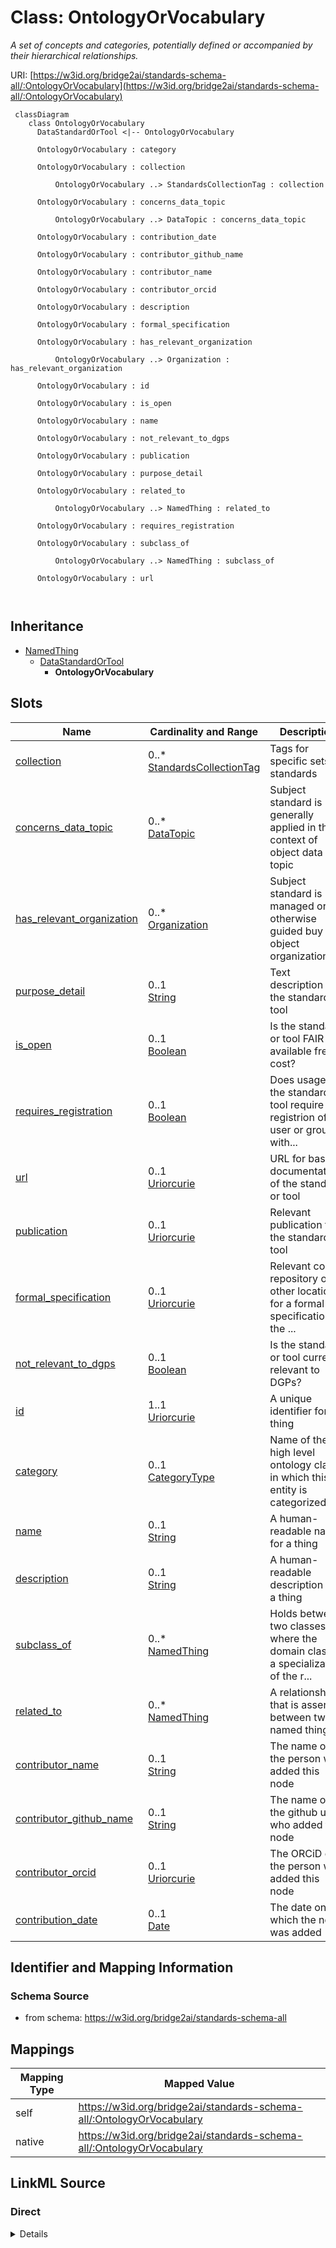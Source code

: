 # Class: OntologyOrVocabulary
_A set of concepts and categories, potentially defined or accompanied by their hierarchical relationships._




URI: [https://w3id.org/bridge2ai/standards-schema-all/:OntologyOrVocabulary](https://w3id.org/bridge2ai/standards-schema-all/:OntologyOrVocabulary)



```mermaid
 classDiagram
    class OntologyOrVocabulary
      DataStandardOrTool <|-- OntologyOrVocabulary
      
      OntologyOrVocabulary : category
        
      OntologyOrVocabulary : collection
        
          OntologyOrVocabulary ..> StandardsCollectionTag : collection
        
      OntologyOrVocabulary : concerns_data_topic
        
          OntologyOrVocabulary ..> DataTopic : concerns_data_topic
        
      OntologyOrVocabulary : contribution_date
        
      OntologyOrVocabulary : contributor_github_name
        
      OntologyOrVocabulary : contributor_name
        
      OntologyOrVocabulary : contributor_orcid
        
      OntologyOrVocabulary : description
        
      OntologyOrVocabulary : formal_specification
        
      OntologyOrVocabulary : has_relevant_organization
        
          OntologyOrVocabulary ..> Organization : has_relevant_organization
        
      OntologyOrVocabulary : id
        
      OntologyOrVocabulary : is_open
        
      OntologyOrVocabulary : name
        
      OntologyOrVocabulary : not_relevant_to_dgps
        
      OntologyOrVocabulary : publication
        
      OntologyOrVocabulary : purpose_detail
        
      OntologyOrVocabulary : related_to
        
          OntologyOrVocabulary ..> NamedThing : related_to
        
      OntologyOrVocabulary : requires_registration
        
      OntologyOrVocabulary : subclass_of
        
          OntologyOrVocabulary ..> NamedThing : subclass_of
        
      OntologyOrVocabulary : url
        
      
```





## Inheritance
* [NamedThing](NamedThing.md)
    * [DataStandardOrTool](DataStandardOrTool.md)
        * **OntologyOrVocabulary**



## Slots

| Name | Cardinality and Range | Description | Inheritance |
| ---  | --- | --- | --- |
| [collection](collection.md) | 0..* <br/> [StandardsCollectionTag](StandardsCollectionTag.md) | Tags for specific sets of standards | [DataStandardOrTool](DataStandardOrTool.md) |
| [concerns_data_topic](concerns_data_topic.md) | 0..* <br/> [DataTopic](DataTopic.md) | Subject standard is generally applied in the context of object data topic | [DataStandardOrTool](DataStandardOrTool.md) |
| [has_relevant_organization](has_relevant_organization.md) | 0..* <br/> [Organization](Organization.md) | Subject standard is managed or otherwise guided buy the object organization(s... | [DataStandardOrTool](DataStandardOrTool.md) |
| [purpose_detail](purpose_detail.md) | 0..1 <br/> [String](String.md) | Text description of the standard or tool | [DataStandardOrTool](DataStandardOrTool.md) |
| [is_open](is_open.md) | 0..1 <br/> [Boolean](Boolean.md) | Is the standard or tool FAIR and available free of cost? | [DataStandardOrTool](DataStandardOrTool.md) |
| [requires_registration](requires_registration.md) | 0..1 <br/> [Boolean](Boolean.md) | Does usage of the standard or tool require registrion of a user or group with... | [DataStandardOrTool](DataStandardOrTool.md) |
| [url](url.md) | 0..1 <br/> [Uriorcurie](Uriorcurie.md) | URL for basic documentation of the standard or tool | [DataStandardOrTool](DataStandardOrTool.md) |
| [publication](publication.md) | 0..1 <br/> [Uriorcurie](Uriorcurie.md) | Relevant publication for the standard or tool | [DataStandardOrTool](DataStandardOrTool.md) |
| [formal_specification](formal_specification.md) | 0..1 <br/> [Uriorcurie](Uriorcurie.md) | Relevant code repository or other location for a formal specification of the ... | [DataStandardOrTool](DataStandardOrTool.md) |
| [not_relevant_to_dgps](not_relevant_to_dgps.md) | 0..1 <br/> [Boolean](Boolean.md) | Is the standard or tool currently relevant to DGPs? | [DataStandardOrTool](DataStandardOrTool.md) |
| [id](id.md) | 1..1 <br/> [Uriorcurie](Uriorcurie.md) | A unique identifier for a thing | [NamedThing](NamedThing.md) |
| [category](category.md) | 0..1 <br/> [CategoryType](CategoryType.md) | Name of the high level ontology class in which this entity is categorized | [NamedThing](NamedThing.md) |
| [name](name.md) | 0..1 <br/> [String](String.md) | A human-readable name for a thing | [NamedThing](NamedThing.md) |
| [description](description.md) | 0..1 <br/> [String](String.md) | A human-readable description for a thing | [NamedThing](NamedThing.md) |
| [subclass_of](subclass_of.md) | 0..* <br/> [NamedThing](NamedThing.md) | Holds between two classes where the domain class is a specialization of the r... | [NamedThing](NamedThing.md) |
| [related_to](related_to.md) | 0..* <br/> [NamedThing](NamedThing.md) | A relationship that is asserted between two named things | [NamedThing](NamedThing.md) |
| [contributor_name](contributor_name.md) | 0..1 <br/> [String](String.md) | The name of the person who added this node | [NamedThing](NamedThing.md) |
| [contributor_github_name](contributor_github_name.md) | 0..1 <br/> [String](String.md) | The name of the github user who added this node | [NamedThing](NamedThing.md) |
| [contributor_orcid](contributor_orcid.md) | 0..1 <br/> [Uriorcurie](Uriorcurie.md) | The ORCiD of the person who added this node | [NamedThing](NamedThing.md) |
| [contribution_date](contribution_date.md) | 0..1 <br/> [Date](Date.md) | The date on which the node was added | [NamedThing](NamedThing.md) |









## Identifier and Mapping Information







### Schema Source


* from schema: https://w3id.org/bridge2ai/standards-schema-all





## Mappings

| Mapping Type | Mapped Value |
| ---  | ---  |
| self | https://w3id.org/bridge2ai/standards-schema-all/:OntologyOrVocabulary |
| native | https://w3id.org/bridge2ai/standards-schema-all/:OntologyOrVocabulary |





## LinkML Source

<!-- TODO: investigate https://stackoverflow.com/questions/37606292/how-to-create-tabbed-code-blocks-in-mkdocs-or-sphinx -->

### Direct

<details>
```yaml
name: OntologyOrVocabulary
description: A set of concepts and categories, potentially defined or accompanied
  by their hierarchical relationships.
from_schema: https://w3id.org/bridge2ai/standards-schema-all
rank: 1000
is_a: DataStandardOrTool

```
</details>

### Induced

<details>
```yaml
name: OntologyOrVocabulary
description: A set of concepts and categories, potentially defined or accompanied
  by their hierarchical relationships.
from_schema: https://w3id.org/bridge2ai/standards-schema-all
rank: 1000
is_a: DataStandardOrTool
attributes:
  collection:
    name: collection
    description: Tags for specific sets of standards.
    from_schema: https://w3id.org/bridge2ai/standards-schema-all
    rank: 1000
    is_a: node_property
    domain: NamedThing
    multivalued: true
    alias: collection
    owner: OntologyOrVocabulary
    domain_of:
    - DataStandardOrTool
    range: StandardsCollectionTag
  concerns_data_topic:
    name: concerns_data_topic
    description: Subject standard is generally applied in the context of object data
      topic.
    from_schema: https://w3id.org/bridge2ai/standards-schema-all
    rank: 1000
    is_a: related_to
    domain: DataStandardOrTool
    multivalued: true
    inherited: true
    alias: concerns_data_topic
    owner: OntologyOrVocabulary
    domain_of:
    - DataStandardOrTool
    range: DataTopic
  has_relevant_organization:
    name: has_relevant_organization
    description: Subject standard is managed or otherwise guided buy the object organization(s).
    from_schema: https://w3id.org/bridge2ai/standards-schema-all
    rank: 1000
    is_a: related_to
    domain: DataStandardOrTool
    multivalued: true
    inherited: true
    alias: has_relevant_organization
    owner: OntologyOrVocabulary
    domain_of:
    - DataStandardOrTool
    range: Organization
  purpose_detail:
    name: purpose_detail
    description: Text description of the standard or tool.
    from_schema: https://w3id.org/bridge2ai/standards-schema-all
    rank: 1000
    is_a: node_property
    domain: NamedThing
    alias: purpose_detail
    owner: OntologyOrVocabulary
    domain_of:
    - DataStandardOrTool
    range: string
  is_open:
    name: is_open
    description: Is the standard or tool FAIR and available free of cost?
    from_schema: https://w3id.org/bridge2ai/standards-schema-all
    rank: 1000
    is_a: node_property
    domain: NamedThing
    alias: is_open
    owner: OntologyOrVocabulary
    domain_of:
    - DataStandardOrTool
    range: boolean
  requires_registration:
    name: requires_registration
    description: Does usage of the standard or tool require registrion of a user or
      group with some organization or managerial body?
    from_schema: https://w3id.org/bridge2ai/standards-schema-all
    rank: 1000
    is_a: node_property
    domain: NamedThing
    alias: requires_registration
    owner: OntologyOrVocabulary
    domain_of:
    - DataStandardOrTool
    range: boolean
  url:
    name: url
    description: URL for basic documentation of the standard or tool.
    from_schema: https://w3id.org/bridge2ai/standards-schema-all
    rank: 1000
    is_a: node_property
    domain: NamedThing
    alias: url
    owner: OntologyOrVocabulary
    domain_of:
    - DataStandardOrTool
    - Organization
    range: uriorcurie
  publication:
    name: publication
    description: Relevant publication for the standard or tool. Prefer a DOI or PUBMED.
    from_schema: https://w3id.org/bridge2ai/standards-schema-all
    rank: 1000
    is_a: node_property
    domain: NamedThing
    alias: publication
    owner: OntologyOrVocabulary
    domain_of:
    - DataStandardOrTool
    range: uriorcurie
  formal_specification:
    name: formal_specification
    description: Relevant code repository or other location for a formal specification
      of the standard or tool. Often a URL, particularly to a Git repository.
    from_schema: https://w3id.org/bridge2ai/standards-schema-all
    rank: 1000
    is_a: node_property
    domain: NamedThing
    alias: formal_specification
    owner: OntologyOrVocabulary
    domain_of:
    - DataStandardOrTool
    range: uriorcurie
  not_relevant_to_dgps:
    name: not_relevant_to_dgps
    description: Is the standard or tool currently relevant to DGPs?
    from_schema: https://w3id.org/bridge2ai/standards-schema-all
    rank: 1000
    is_a: node_property
    domain: NamedThing
    alias: not_relevant_to_dgps
    owner: OntologyOrVocabulary
    domain_of:
    - DataStandardOrTool
    range: boolean
  id:
    name: id
    description: A unique identifier for a thing.
    from_schema: https://w3id.org/bridge2ai/standards-schema-all
    rank: 1000
    slot_uri: schema:identifier
    identifier: true
    alias: id
    owner: OntologyOrVocabulary
    domain_of:
    - NamedThing
    range: uriorcurie
    required: true
  category:
    name: category
    description: Name of the high level ontology class in which this entity is categorized.
      Corresponds to the label for the entity type class, e.g., "BiomedicalStandard".
    from_schema: https://w3id.org/bridge2ai/standards-schema-all
    rank: 1000
    is_a: type
    domain: NamedThing
    designates_type: true
    alias: category
    owner: OntologyOrVocabulary
    domain_of:
    - NamedThing
    range: category_type
  name:
    name: name
    description: A human-readable name for a thing.
    from_schema: https://w3id.org/bridge2ai/standards-schema-all
    rank: 1000
    slot_uri: schema:name
    alias: name
    owner: OntologyOrVocabulary
    domain_of:
    - NamedThing
    range: string
  description:
    name: description
    description: A human-readable description for a thing.
    from_schema: https://w3id.org/bridge2ai/standards-schema-all
    rank: 1000
    slot_uri: schema:description
    alias: description
    owner: OntologyOrVocabulary
    domain_of:
    - NamedThing
    range: string
  subclass_of:
    name: subclass_of
    description: Holds between two classes where the domain class is a specialization
      of the range class.
    from_schema: https://w3id.org/bridge2ai/standards-schema-all
    exact_mappings:
    - rdfs:subClassOf
    - MESH:isa
    narrow_mappings:
    - rdfs:subPropertyOf
    rank: 1000
    is_a: related_to
    domain: NamedThing
    multivalued: true
    inherited: true
    alias: subclass_of
    owner: OntologyOrVocabulary
    domain_of:
    - NamedThing
    range: NamedThing
  related_to:
    name: related_to
    description: A relationship that is asserted between two named things.
    from_schema: https://w3id.org/bridge2ai/standards-schema-all
    rank: 1000
    domain: NamedThing
    multivalued: true
    inherited: true
    alias: related_to
    owner: OntologyOrVocabulary
    domain_of:
    - NamedThing
    - Organization
    symmetric: true
    range: NamedThing
  contributor_name:
    name: contributor_name
    description: The name of the person who added this node.
    from_schema: https://w3id.org/bridge2ai/standards-schema-all
    rank: 1000
    is_a: node_property
    domain: NamedThing
    alias: contributor_name
    owner: OntologyOrVocabulary
    domain_of:
    - NamedThing
    range: string
  contributor_github_name:
    name: contributor_github_name
    description: The name of the github user who added this node.
    from_schema: https://w3id.org/bridge2ai/standards-schema-all
    rank: 1000
    is_a: node_property
    domain: NamedThing
    alias: contributor_github_name
    owner: OntologyOrVocabulary
    domain_of:
    - NamedThing
    range: string
  contributor_orcid:
    name: contributor_orcid
    description: The ORCiD of the person who added this node.
    examples:
    - value: ORCID:0000-0001-1234-5678
    from_schema: https://w3id.org/bridge2ai/standards-schema-all
    rank: 1000
    is_a: node_property
    domain: NamedThing
    alias: contributor_orcid
    owner: OntologyOrVocabulary
    domain_of:
    - NamedThing
    range: uriorcurie
  contribution_date:
    name: contribution_date
    description: The date on which the node was added.
    examples:
    - value: '2023-03-20'
    from_schema: https://w3id.org/bridge2ai/standards-schema-all
    rank: 1000
    is_a: node_property
    domain: NamedThing
    alias: contribution_date
    owner: OntologyOrVocabulary
    domain_of:
    - NamedThing
    range: date

```
</details>